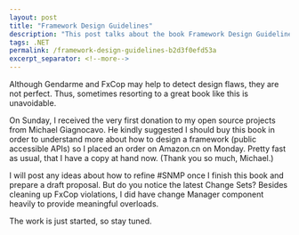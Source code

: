 ```yaml
---
layout: post
title: "Framework Design Guidelines"
description: "This post talks about the book Framework Design Guidelines."
tags: .NET
permalink: /framework-design-guidelines-b2d3f0efd53a
excerpt_separator: <!--more-->
---
```

Although Gendarme and FxCop may help to detect design flaws, they are not perfect. Thus, sometimes resorting to a great book like this is unavoidable.

On Sunday, I received the very first donation to my open source projects from Michael Giagnocavo. He kindly suggested I should buy this book in order to understand more about how to design a framework (public accessible APIs) so I placed an order on Amazon.cn on Monday. Pretty fast as usual, that I have a copy at hand now. (Thank you so much, Michael.)

I will post any ideas about how to refine #SNMP once I finish this book and prepare a draft proposal. But do you notice the latest Change Sets? Besides cleaning up FxCop violations, I did have change Manager component heavily to provide meaningful overloads.

The work is just started, so stay tuned.
<!--more-->